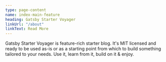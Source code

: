 ```yaml
---
type: page-content
name: index-main-feature
heading: Gatsby Starter Voyager
linkUrl: "/about"
linkText: Read More
---
```


Gatsby Starter Voyager is feature-rich starter blog. It's MIT licensed and ready to be used as-is or as a starting point from which to build something tailored to your needs. Use it, learn from it, build on it & enjoy.
